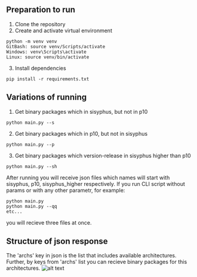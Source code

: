 ## Preparation to run
1. Clone the repository
2. Create and activate virtual environment
```commandline 
python -m venv venv
GitBash: source venv/Scripts/activate
Windows: venv\Scripts\activate
Linux: source venv/bin/activate
```
3. Install dependencies
```commandline 
pip install -r requirements.txt
```
## Variations of running
1. Get binary packages which in sisyphus, but not in p10
```commandline 
python main.py --s
```
2. Get binary packages which in p10, but not in sisyphus
```commandline 
python main.py --p
```
3. Get binary packages which version-release in sisyphus higher than p10
```commandline 
python main.py --sh
```
After running you will receive json files which names will start with sisyphus, p10, sisyphus_higher respectively. If you run CLI script without params or with any other parametr, for example:
```commandline 
python main.py
python main.py --qq
etc...
```
you will recieve three files at once.
## Structure of json response
The 'archs' key in json is the list that includes available architectures. Further, by keys from 'archs' list you can recieve binary packages for this architectures.
![alt text](https://s357sas.storage.yandex.net/rdisk/e487902cd4b3f968337ca8c98baf811f7998c7d4414a3c660a51ae70edc9a396/66674d5e/ThpIr2WLzSeCMRuU8iCOGA3Rs9a99NlDCpx5td7WgxarmCgS1spbqEU6Z8wOA2bFhzK7qN1uIRIkzE6bzosreg==?uid=0&filename=изображение_2024-06-10_175809215.png&disposition=inline&hash=&limit=0&content_type=image%2Fpng&owner_uid=0&fsize=10264&hid=b82ff8f8090c1b568b35f88ddd46af76&media_type=image&tknv=v2&etag=624737bed4f81a3559dc586ea0b11b91&ts=61a8dc4479380&s=f53345c701f2ae52f55d49969fd405e4810e7115641bfddbb0a3df969b01ec5f&pb=U2FsdGVkX19QMwTW3_Ec61vzagSeFKf78Ze2XZkmdUZctpP4WKXrnsrZG1_Ku_IJNl2icBvt27jJu3sPhm1daw_ZBSV2HlCzgdL4P8yUCX4)
